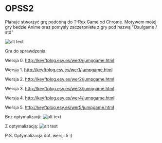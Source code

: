 # OPSS2

Planuje stworzyć grę podobną do T-Rex Game od Chrome. Motywem mojej gry bedzie Anime oraz pomysły zaczerpniete z gry pod nazwą "Osu!game / std"

![alt text](http://www.skipser.com/test/trex-game/promotion/trex-chrome-game.png)

Gra do sprawdzenia:

Wersja 0.
http://keyftplog.esy.es/wer0/jumpgame.html

Wersja 1.
http://keyftplog.esy.es/wer1/jumpgame.html

Wersja 2.
http://keyftplog.esy.es/wer2/jumpgame.html

Wersja 3.
http://keyftplog.esy.es/wer3/jumpgame.html

Wersja 4.
http://keyftplog.esy.es/wer4/jumpgame.html

Wersja 5.
http://keyftplog.esy.es/wer5/jumpgame.html

Bez optymalizacji:
![alt text](http://keyftplog.esy.es/bez%20opt.JPG)

Z optymalizacją:
![alt text](http://keyftplog.esy.es/z%20opt.JPG)

P.S. Optymalizacja dot. wersji 5 :) 
